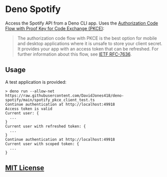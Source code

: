 # Deno Spotify

Access the Spotify API from a Deno CLI app. Uses the
[Authorization Code Flow with Proof Key for Code Exchange (PKCE)][1]:

> The authorization code flow with PKCE is the best option for mobile and
> desktop applications where it is unsafe to store your client secret. It
> provides your app with an access token that can be refreshed. For further
> information about this flow, see [IETF RFC-7636][2].

## Usage

A test application is provided:

```shell
> deno run --allow-net https://raw.githubusercontent.com/DavidJones418/deno-spotify/main/spotify_pkce_client_test.ts
Continue authentication at http://localhost:49918
Access token is valid
Current user: {
  ...
}
Current user with refreshed token: {
  ...
}
Continue authentication at http://localhost:49918
Current user with scoped token: {
  ...
}
```

## [MIT License](LICENSE)

[1]: https://developer.spotify.com/documentation/general/guides/authorization-guide/#authorization-code-flow-with-proof-key-for-code-exchange-pkce
[2]: https://tools.ietf.org/html/rfc7636

